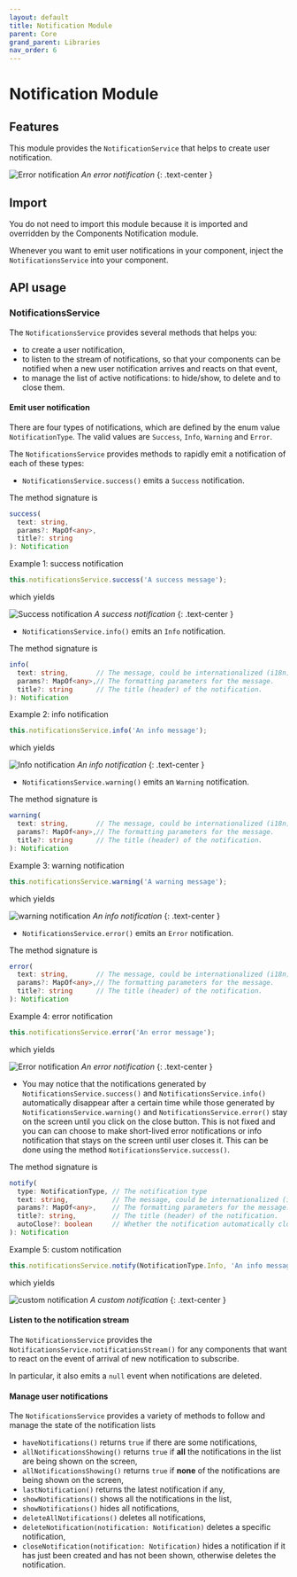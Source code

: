 ```yaml
---
layout: default
title: Notification Module
parent: Core
grand_parent: Libraries
nav_order: 6
---
```


# Notification Module

## Features

This module provides the `NotificationService` that helps to create user notification.

![Error notification]({{site.baseurl}}assets/modules/notification/notification-error-notification-example.png)
*An error notification*
{: .text-center }

## Import

You do not need to import this module because it is imported and overridden by the Components Notification module.

Whenever you want to emit user notifications in your component, inject the `NotificationsService` into your component.

## API usage

### NotificationsService

The `NotificationsService` provides several methods that helps you:

* to create a user notification,
* to listen to the stream of notifications, so that your components can be notified when a new user notification arrives and reacts on that event,
* to manage the list of active notifications: to hide/show, to delete and to close them.

#### Emit user notification

There are four types of notifications, which are defined by the enum value `NotificationType`. The valid values are `Success`, `Info`, `Warning` and `Error`.

The `NotificationsService` provides methods to rapidly emit a notification of each of these types:

* `NotificationsService.success()` emits a `Success` notification.

The method signature is

```typescript
success(
  text: string,
  params?: MapOf<any>,
  title?: string
): Notification
```

Example 1: success notification

```typescript
this.notificationsService.success('A success message');
```

which yields

![Success notification]({{site.baseurl}}assets/modules/notification/notification-success-example.png)
*A success notification*
{: .text-center }

* `NotificationsService.info()` emits an `Info` notification.

The method signature is

```typescript
info(
  text: string,       // The message, could be internationalized (i18n) message.
  params?: MapOf<any>,// The formatting parameters for the message.
  title?: string      // The title (header) of the notification.
): Notification
```

Example 2: info notification

```typescript
this.notificationsService.info('An info message');
```

which yields

![Info notification]({{site.baseurl}}assets/modules/notification/notification-info-example.png)
*An info notification*
{: .text-center }

* `NotificationsService.warning()` emits an `Warning` notification.

The method signature is

```typescript
warning(
  text: string,       // The message, could be internationalized (i18n) message.
  params?: MapOf<any>,// The formatting parameters for the message.
  title?: string      // The title (header) of the notification.
): Notification
```

Example 3: warning notification

```typescript
this.notificationsService.warning('A warning message');
```

which yields

![warning notification]({{site.baseurl}}assets/modules/notification/notification-warning-example.png)
*An info notification*
{: .text-center }

* `NotificationsService.error()` emits an `Error` notification.

The method signature is

```typescript
error(
  text: string,       // The message, could be internationalized (i18n) message.
  params?: MapOf<any>,// The formatting parameters for the message.
  title?: string      // The title (header) of the notification.
): Notification
```

Example 4: error notification

```typescript
this.notificationsService.error('An error message');
```

which yields

![Error notification]({{site.baseurl}}assets/modules/notification/notification-error-example.png)
*An error notification*
{: .text-center }

* You may notice that the notifications generated by `NotificationsService.success()` and `NotificationsService.info()`
automatically disappear after a certain time while those generated by `NotificationsService.warning()` and `NotificationsService.error()`
stay on the screen until you click on the close button. This is not fixed and you can can choose to make short-lived
error notifications or info notification that stays on the screen until user closes it.
This can be done using the method `NotificationsService.success()`.

The method signature is

```typescript
notify(
  type: NotificationType, // The notification type
  text: string,           // The message, could be internationalized (i18n) message.
  params?: MapOf<any>,    // The formatting parameters for the message.
  title?: string,         // The title (header) of the notification.
  autoClose?: boolean     // Whether the notification automatically closes after a certain time
): Notification
```

Example 5: custom notification

```typescript
this.notificationsService.notify(NotificationType.Info, 'An info message');
```

which yields

![custom notification]({{site.baseurl}}assets/modules/notification/notification-custom-example.png)
*A custom notification*
{: .text-center }

#### Listen to the notification stream

The `NotificationsService` provides the `NotificationsService.notificationsStream()` for any components that want to react on the event of arrival of new notification to subscribe.

In particular, it also emits a `null` event when notifications are deleted.

#### Manage user notifications

The `NotificationsService` provides a variety of methods to follow and manage the state of the notification lists

* `haveNotifications()` returns `true` if there are some notifications,
* `allNotificationsShowing()` returns `true` if **all** the notifications in the list are being shown on the screen,
* `allNotificationsShowing()` returns `true` if **none** of the notifications are being shown on the screen,
* `lastNotification()` returns the latest notification if any,
* `showNotifications()` shows all the notifications in the list,
* `showNotifications()` hides all notifications,
* `deleteAllNotifications()` deletes all notifications,
* `deleteNotification(notification: Notification)` deletes a specific notification,
* `closeNotification(notification: Notification)` hides a notification if it has just been created and has not been shown, otherwise deletes the notification.
